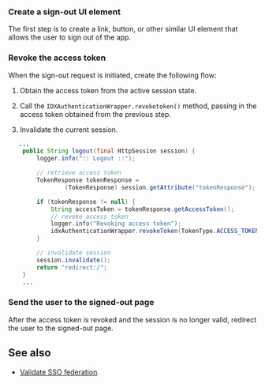 ### Create a sign-out UI element

The first step is to create a link, button, or other similar UI element that allows the user to sign out of the app.

### Revoke the access token

When the sign-out request is initiated, create the following flow:

1. Obtain the access token from the active session state.

1. Call the `IDXAuthenticationWrapper.revoketoken()` method, passing in the access token obtained from the previous step.

1. Invalidate the current session.

```java
   ...
    public String logout(final HttpSession session) {
        logger.info(":: Logout ::");

        // retrieve access token
        TokenResponse tokenResponse =
                (TokenResponse) session.getAttribute("tokenResponse");

        if (tokenResponse != null) {
            String accessToken = tokenResponse.getAccessToken();
            // revoke access token
            logger.info("Revoking access token");
            idxAuthenticationWrapper.revokeToken(TokenType.ACCESS_TOKEN, accessToken);
        }

        // invalidate session
        session.invalidate();
        return "redirect:/";
    }
    ...
```

### Send the user to the signed-out page

After the access token is revoked and the session is no longer valid, redirect the user to the signed-out page.

## See also
* [Validate SSO federation](/docs/guides/validate-federation/main/).
